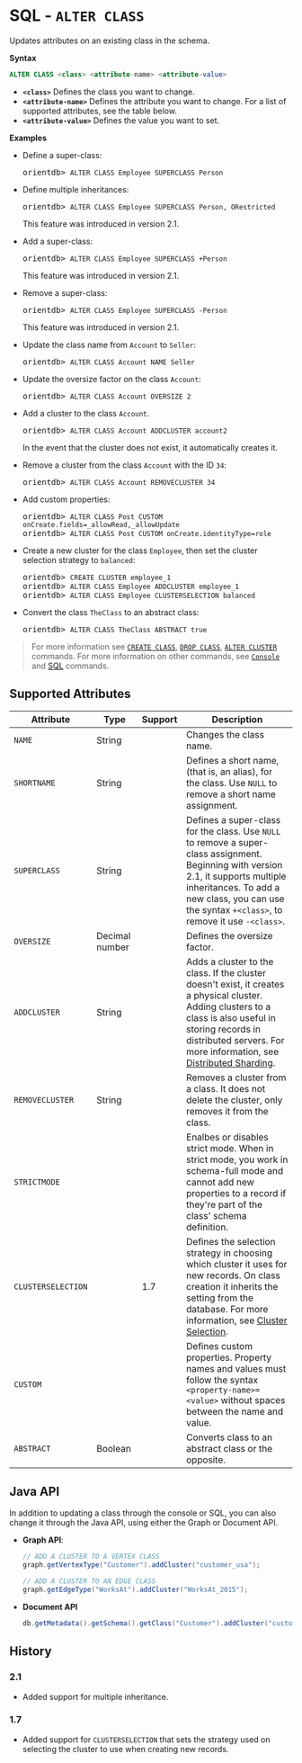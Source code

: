 # SQL - `ALTER CLASS`

Updates attributes on an existing class in the schema.

**Syntax**

```sql
ALTER CLASS <class> <attribute-name> <attribute-value>
```

- **`<class>`** Defines the class you want to change.
- **`<attribute-name>`** Defines the attribute you want to change.  For a list of supported attributes, see the table below.
- **`<attribute-value>`** Defines the value you want to set.
  

**Examples**

- Define a super-class:

  <pre>
  orientdb> <code class='lang-sql userinput'>ALTER CLASS Employee SUPERCLASS Person</code>
  </pre>

- Define multiple inheritances:

  <pre>
  orientdb> <code class='lang-sql userinput'>ALTER CLASS Employee SUPERCLASS Person, ORestricted</code>
  </pre>

  This feature was introduced in version 2.1.

- Add a super-class:

  <pre>
  orientdb> <code class="lang-sql userinput">ALTER CLASS Employee SUPERCLASS +Person</code>
  </pre>

  This feature was introduced in version 2.1.

- Remove a super-class:

  <pre>
  orientdb> <code class="lang-sql userinput">ALTER CLASS Employee SUPERCLASS -Person</code>
  </pre>

  This feature was introduced in version 2.1.

- Update the class name from `Account` to `Seller`:

  <pre>
  orientdb> <code class="lang-sql userinput">ALTER CLASS Account NAME Seller</code>
  </pre>

- Update the oversize factor on the class `Account`:

  <pre>
  orientdb> <code class='lang-sql userinput'>ALTER CLASS Account OVERSIZE 2</code>
  </pre>

- Add a cluster to the class `Account`.

  <pre>
  orientdb> <code class="lang-sql userinput">ALTER CLASS Account ADDCLUSTER account2</code>
  </pre>

  In the event that the cluster does not exist, it automatically creates it.

- Remove a cluster from the class `Account` with the ID `34`:

  <pre>
  orientdb> <code class='lang-sql userinput'>ALTER CLASS Account REMOVECLUSTER 34</code>
  </pre>

- Add custom properties:

  <pre>
  orientdb> <code class='lang-sql userinput'>ALTER CLASS Post CUSTOM onCreate.fields=_allowRead,_allowUpdate</code>
  orientdb> <code class='lang-sql userinput'>ALTER CLASS Post CUSTOM onCreate.identityType=role</code>
  </pre>

- Create a new cluster for the class `Employee`, then set the cluster selection strategy to `balanced`:

  <pre>
  orientdb> <code class='lang-sql userinput'>CREATE CLUSTER employee_1</code>
  orientdb> <code class='lang-sql userinput'>ALTER CLASS Employee ADDCLUSTER employee_1</code>
  orientdb> <code class='lang-sql userinput'>ALTER CLASS Employee CLUSTERSELECTION balanced</code>
  </pre>

- Convert the class `TheClass` to an abstract class:

  <pre>
  orientdb> <code class="lang-sql userinput">ALTER CLASS TheClass ABSTRACT true</code>
  </pre>

>For more information see [`CREATE CLASS`](SQL-Create-Class.md), [`DROP CLASS`](SQL-Drop-Class.md), [`ALTER CLUSTER`](SQL-Alter-Cluster.md) commands.  For more information on other commands, see [`Console`](Console-Commands.md) and [SQL](SQL.md) commands.


## Supported Attributes

| Attribute | Type | Support| Description |
|---|---|---|---|
| `NAME` | String | | Changes the class name. |
| `SHORTNAME`| String | | Defines a short name, (that is, an alias), for the class.  Use `NULL` to remove a short name assignment. |
| `SUPERCLASS` | String | | Defines a super-class for the class.  Use `NULL` to remove a super-class assignment.  Beginning with version 2.1, it supports multiple inheritances. To add a new class, you can use the syntax `+<class>`, to remove it use `-<class>`.|
| `OVERSIZE`| Decimal number | | Defines the oversize factor. |
| `ADDCLUSTER` | String | | Adds a cluster to the class.  If the cluster doesn't exist, it creates a physical cluster. Adding clusters to a class is also useful in storing records in distributed servers.  For more information, see [Distributed Sharding](Distributed-Sharding.md). |
| `REMOVECLUSTER` | String | | Removes a cluster from a class.  It does not delete the cluster, only removes it from the class. |
| `STRICTMODE` | | | Enalbes or disables strict mode.  When in strict mode, you work in schema-full mode and cannot add new properties to a record if they're part of the class' schema definition. |
| `CLUSTERSELECTION` | | 1.7 | Defines the selection strategy in choosing which cluster it uses for new records.  On class creation it inherits the setting from the database.  For more information, see [Cluster Selection](Cluster-Selection.md).|
| `CUSTOM` | | | Defines custom properties.  Property names and values must follow the syntax `<property-name>=<value>` without spaces between the name and value. |
| `ABSTRACT` | Boolean | | Converts class to an abstract class or the opposite. |




## Java API

In addition to updating a class through the console or SQL, you can also change it through the Java API, using either the Graph or Document API.

- **Graph API**:

  ```java
  // ADD A CLUSTER TO A VERTEX CLASS
  graph.getVertexType("Customer").addCluster("customer_usa");

  // ADD A CLUSTER TO AN EDGE CLASS
  graph.getEdgeType("WorksAt").addCluster("WorksAt_2015");
  ```
- **Document API**

  ```java
  db.getMetadata().getSchema().getClass("Customer").addCluster("customer_usa")
  ```



## History

### 2.1

- Added support for multiple inheritance.

### 1.7

- Added support for `CLUSTERSELECTION` that sets the strategy used on selecting the cluster to use when creating new records.
